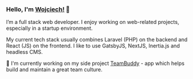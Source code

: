 ### Hello, I'm [Wojciech!](https://kocjan.net) 👋

I’m a full stack web developer. I enjoy working on web-related projects, especially in a startup environment.

My current tech stack usually combines Laravel (PHP) on the backend and React (JS) on the frontend. I like to use GatsbyJS, NextJS, Inertia.js and headless CMS.

👷 I'm currently working on my side project [TeamBuddy](https://teambuddy.app) - app which helps build and maintain a great team culture.
